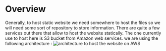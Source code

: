 # Overview
Generally, to host static website we need somewhere to host the files so we will need some sort of repository to store information. There are quite a few services out there that allow to host the website statically. The one currently use to host here is S3 bucket from Amazon web services. we are using the following architecture :
![architecture to host the website on AWS](<img width="521" alt="image" src="https://github.com/Arpakathy/host_a_static_website_in_AWS/assets/108733076/d109de1a-bdcc-436a-902f-b951ae0cc046">)


